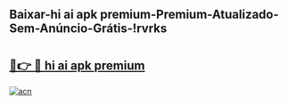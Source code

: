 
## Baixar-hi ai apk premium-Premium-Atualizado-Sem-Anúncio-Grátis-!rvrks

# <h2><a href="https://andorid.site?title=hi_ai_apk_premium&ref=27">🔗👉 🔴 hi ai apk premium</a></h2>

[![acn](https://github.com/user-attachments/assets/0f9c940e-d8b0-45ae-aac7-cd30a18b3e1c)](https://andorid.site?title=hi_ai_apk_premium&ref=27)

